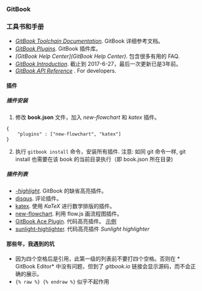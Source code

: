### GitBook

### 工具书和手册
* *[GitBook Toolchain Documentation](https://www.gitbook.com/book/gitbookio/docs-toolchain/details)*. GitBook 详细参考文档。
* *[GitBook Plugins](https://plugins.gitbook.com/)*. GitBook 插件库。
* *[GitBook Help Center](GitBook Help Center)*. 包含很多有用的 FAQ.
* *[GitBook Introduction](https://mlewistw.gitbooks.io/gitbook-introduction/content/)*. 截止到 2017-6-27，最后一次更新已是3年前。
* *[GitBook API Reference](https://developer.gitbook.com/)* . For developers.

#### 插件

##### 插件安装
1. 修改 **book.json** 文件，加入 *new-flowchart* 和 *katex* 插件。
```
{
    "plugins" : ["new-flowchart", "katex"]
}
```
2. 执行 `gitbook install` 命令，安装所有插件. 注意: 如同 git 命令一样, git install 也需要在该 book 的当前目录执行（即 book.json 所在目录)

##### 插件列表
* *[-highlight](https://plugins.gitbook.com/plugin/highlight)*. GitBook 的缺省高亮插件。
* [disqus](https://plugins.gitbook.com/plugin/disqus). 评论插件。
* [katex](https://plugins.gitbook.com/plugin/katex). 使用 *KaTeX* 进行数学排版的插件。
* [new-flowchart](https://plugins.gitbook.com/plugin/new-flowchart). 利用 flow.js 画流程图插件。
* [GitBook Ace Plugin](https://github.com/ymcatar/gitbook-plugin-ace "Ace"). 代码高亮插件。 [示例](https://ymcatar.gitbooks.io/gitbook-test/content/testing_ace.html)
* [sunlight-highlighter](https://plugins.gitbook.com/plugin/sunlight-highlighter). 代码高亮插件 *Sunlight highlighter*







#### 那些年，我遇到的坑
* 因为四个空格后是引用，此第一级的列表前不要打四个空格。否则在 * GitBook Editor* 中没有问题，但到了 *gitbook.io* 链接会显示源码，而不会正确的展示。
* `{% raw %} {% endraw %}` 似乎不起作用
    
